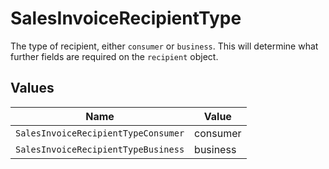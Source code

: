 # SalesInvoiceRecipientType

The type of recipient, either `consumer` or `business`. This will determine what further fields are
required on the `recipient` object.


## Values

| Name                                | Value                               |
| ----------------------------------- | ----------------------------------- |
| `SalesInvoiceRecipientTypeConsumer` | consumer                            |
| `SalesInvoiceRecipientTypeBusiness` | business                            |